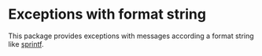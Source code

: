 # Exceptions with format string

This package provides exceptions with messages according a format string like 
[sprintf](http://php.net/manual/en/function.sprintf.php).